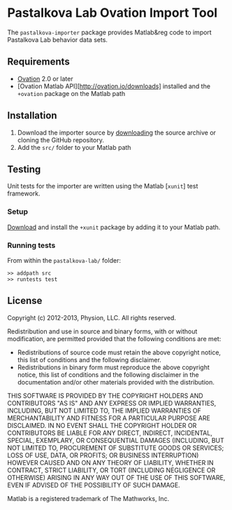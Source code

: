 # Pastalkova Lab Ovation Import Tool

The `pastalkova-importer` package provides Matlab&reg code to import Pastalkova Lab behavior data sets.

## Requirements

- [Ovation](http://ovation.io) 2.0 or later
- [Ovation Matlab API][http://ovation.io/downloads] installed and the `+ovation` package on the Matlab path


## Installation

1. Download the importer source by [downloading](https://github.com/physion/ovation-matlab/archive/master.zip) the source archive or cloning the GitHub repository.
2. Add the `src/` folder to your Matlab path


## Testing

Unit tests for the importer are written using the Matlab [`xunit`] test framework.

### Setup

 [Download](http://www.mathworks.com/matlabcentral/fileexchange/22846-matlab-xunit-test-framework) and install the `+xunit` package by adding it to your Matlab path. 

### Running tests
	
From within the `pastalkova-lab/` folder:

    >> addpath src
	>> runtests test



## License

Copyright (c) 2012-2013, Physion, LLC.
All rights reserved.

Redistribution and use in source and binary forms, with or without modification, are permitted provided that the following conditions are met:

- Redistributions of source code must retain the above copyright notice, this list of conditions and the following disclaimer.
- Redistributions in binary form must reproduce the above copyright notice, this list of conditions and the following disclaimer in the documentation and/or other materials provided with the distribution.

THIS SOFTWARE IS PROVIDED BY THE COPYRIGHT HOLDERS AND CONTRIBUTORS "AS IS" AND ANY EXPRESS OR IMPLIED WARRANTIES, INCLUDING, BUT NOT LIMITED TO, THE IMPLIED WARRANTIES OF MERCHANTABILITY AND FITNESS FOR A PARTICULAR PURPOSE ARE DISCLAIMED. IN NO EVENT SHALL THE COPYRIGHT HOLDER OR CONTRIBUTORS BE LIABLE FOR ANY DIRECT, INDIRECT, INCIDENTAL, SPECIAL, EXEMPLARY, OR CONSEQUENTIAL DAMAGES (INCLUDING, BUT NOT LIMITED TO, PROCUREMENT OF SUBSTITUTE GOODS OR SERVICES; LOSS OF USE, DATA, OR PROFITS; OR BUSINESS INTERRUPTION) HOWEVER CAUSED AND ON ANY THEORY OF LIABILITY, WHETHER IN CONTRACT, STRICT LIABILITY, OR TORT (INCLUDING NEGLIGENCE OR OTHERWISE) ARISING IN ANY WAY OUT OF THE USE OF THIS SOFTWARE, EVEN IF ADVISED OF THE POSSIBILITY OF SUCH DAMAGE.


Matlab is a registered trademark of The Mathworks, Inc.
